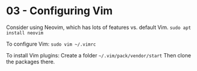 # 03 - Configuring Vim
Consider using Neovim, which has lots of features vs. default Vim. 
`sudo apt install neovim`

To configure Vim: `sudo vim ~/.vimrc`

To install Vim plugins: 
Create a folder `~/.vim/pack/vendor/start`
Then clone the packages there.


